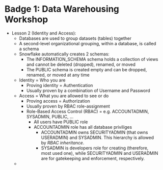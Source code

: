 # Badge 1: Data Warehousing Workshop

- Lesson 2 (Identity and Access):
  - Databases are used to group datasets (tables) together
  - A second-level organizational grouping, within a database, is called a schema
  - Snowflake automatically creates 2 schemas:
    - The INFORMATION_SCHEMA schema holds a collection of views and cannot be deleted (dropped), renamed, or moved
    - The PUBLIC schema is created empty and can be dropped, renamed, or moved at any time
  - Identity = Who you are
    - Proving identity = Authentication
    - Usually proven by a combination of Username and Password
  - Access = What you are allowed to see or do
    - Proving access = Authorization
    - Usually proven by RBAC role-assignment
    - Role-Based Access Control (RBAC) = e.g. ACCOUNTADMIN, SYSADMIN, PUBLIC, ...
      - All users have PUBLIC role
      - ACCOUNTADMIN role has all database priviliges
        - ACCOUNTADMIN owns SECURITYADMIN (that owns USERADMIN) and SYSADMIN. This hierarchy is allowed by _RBAC inheritance_.
        - SYSADMIN is developers role for creating (therefore, most used one), while SECURITYADMIN and USERADMIN are for gatekeeping and enforcement, respectively.
  - 
